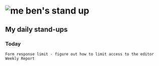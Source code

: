 # ![me](https://avatars2.githubusercontent.com/u/5232044?s=50&v=4) ben's stand up

## My daily stand-ups

### Today

    Form response limit - figure out how to limit access to the editor
    Weekly Report
